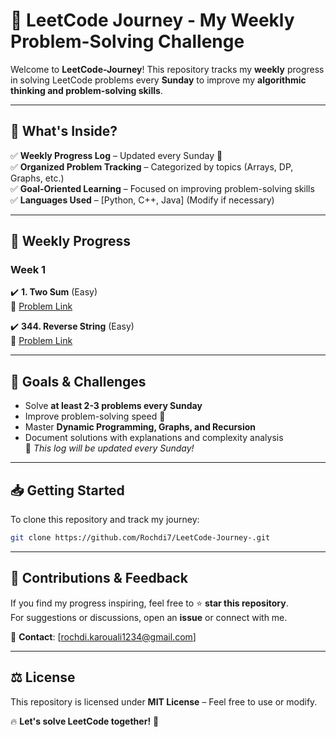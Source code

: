 # 🚀 LeetCode Journey - My Weekly Problem-Solving Challenge

Welcome to **LeetCode-Journey**! This repository tracks my **weekly** progress in solving LeetCode problems every **Sunday** to improve my **algorithmic thinking and problem-solving skills**.

---

## 📌 What's Inside?

✅ **Weekly Progress Log** – Updated every Sunday 📅  
✅ **Organized Problem Tracking** – Categorized by topics (Arrays, DP, Graphs, etc.)  
✅ **Goal-Oriented Learning** – Focused on improving problem-solving skills  
✅ **Languages Used** – [Python, C++, Java] (Modify if necessary)  

---

## 📅 Weekly Progress

### **Week 1**
✔️ **1. Two Sum** (Easy)  
🔗 [Problem Link](https://leetcode.com/problems/two-sum/)  

✔️ **344. Reverse String** (Easy)  
🔗 [Problem Link](https://leetcode.com/problems/reverse-string/)  

---

## 🎯 Goals & Challenges  
- Solve **at least 2-3 problems every Sunday**  
- Improve problem-solving speed 🚀  
- Master **Dynamic Programming, Graphs, and Recursion**  
- Document solutions with explanations and complexity analysis  
📌 *This log will be updated every Sunday!*  
---

## 📥 Getting Started

To clone this repository and track my journey:  

```bash
git clone https://github.com/Rochdi7/LeetCode-Journey-.git
```

---

## 📢 Contributions & Feedback

If you find my progress inspiring, feel free to ⭐ **star this repository**.  
For suggestions or discussions, open an **issue** or connect with me.  

📧 **Contact**: [rochdi.karouali1234@gmail.com]  

---

## ⚖️ License

This repository is licensed under **MIT License** – Feel free to use or modify.  

🔥 **Let's solve LeetCode together!** 🚀  
